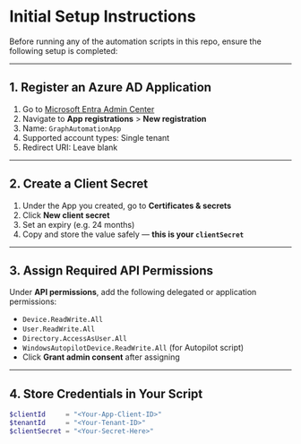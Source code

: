 # Initial Setup Instructions

Before running any of the automation scripts in this repo, ensure the following setup is completed:

---

## 1. Register an Azure AD Application

1. Go to [Microsoft Entra Admin Center](https://entra.microsoft.com)
2. Navigate to **App registrations** > **New registration**
3. Name: `GraphAutomationApp`
4. Supported account types: Single tenant
5. Redirect URI: Leave blank

---

## 2. Create a Client Secret

1. Under the App you created, go to **Certificates & secrets**
2. Click **New client secret**
3. Set an expiry (e.g. 24 months)
4. Copy and store the value safely — **this is your `clientSecret`**

---

## 3. Assign Required API Permissions

Under **API permissions**, add the following delegated or application permissions:

- `Device.ReadWrite.All`
- `User.ReadWrite.All`
- `Directory.AccessAsUser.All`
- `WindowsAutopilotDevice.ReadWrite.All` (for Autopilot script)
- Click **Grant admin consent** after assigning

---

## 4. Store Credentials in Your Script

```powershell
$clientId     = "<Your-App-Client-ID>"
$tenantId     = "<Your-Tenant-ID>"
$clientSecret = "<Your-Secret-Here>"
